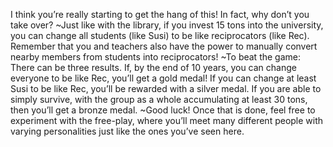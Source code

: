I think you’re really starting to get the hang of this! In fact, why don’t you take over?
~Just like with the library, if you invest 15 tons into the university, you can change all students (like Susi) to be like reciprocators (like Rec). Remember that you and teachers also have the power to manually convert nearby members from students into reciprocators!
~To beat the game: There can be three results. If, by the end of 10 years, you can change everyone to be like Rec, you’ll get a gold medal! If you can change at least Susi to be like Rec, you’ll be rewarded with a silver medal. If you are able to simply survive, with the group as a whole accumulating at least 30 tons, then you’ll get a bronze medal.
~Good luck! Once that is done, feel free to experiment with the free-play, where you’ll meet many different people with varying personalities just like the ones you’ve seen here.
